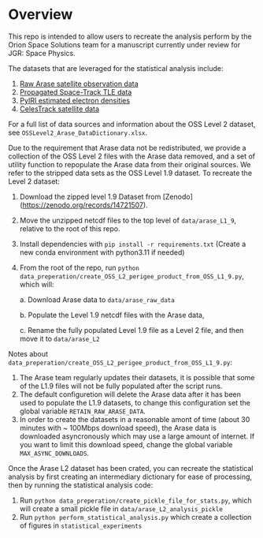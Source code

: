 # Overview

This repo is intended to allow users to recreate the analysis perform by the Orion Space Solutions team for a manuscript currently under review for JGR: Space Physics.

The datasets that are leveraged for the statistical analysis include:

1. [Raw Arase satellite observation data](https://ergsc.isee.nagoya-u.ac.jp/data_info/erg.shtml.en)
1. [Propagated Space-Track TLE data](https://www.space-track.org/)
1. [PyIRI estimated electron densities](https://github.com/victoriyaforsythe/PyIRI)
1. [CelesTrack satellite data](https://celestrak.org/satcat/satcat-format.php)

For a full list of data sources and information about the OSS Level 2 dataset, see `OSSLevel2_Arase_DataDictionary.xlsx`.

Due to the requirement that Arase data not be redistributed, we provide a collection of the OSS Level 2 files with the Arase data removed, and a set of utility function to repopulate the Arase data from their original sources.
We refer to the stripped data sets as the OSS Level 1.9 dataset. To recreate the Level 2 dataset:

1. Download the zipped level 1.9 Dataset from [Zenodo] (https://zenodo.org/records/14721507).
1. Move the unzipped netcdf files to the top level of `data/arase_L1_9`, relative to the root of this repo.
1. Install dependencies with `pip install -r requirements.txt` (Create a new conda environment with python3.11 if needed)
1. From the root of the repo, run `python data_preperation/create_OSS_L2_perigee_product_from_OSS_L1_9.py`, which will:

    a. Download Arase data to `data/arase_raw_data`

    b. Populate the Level 1.9 netcdf files with the Arase data, 

    c. Rename the fully populated Level 1.9 file as a Level 2 file, and then move it to `data/arase_L2`

Notes about `data_preperation/create_OSS_L2_perigee_product_from_OSS_L1_9.py`:

1. The Arase team regularly updates their datasets, it is possible that some of the L1.9 files will not be fully populated after the script runs.
1. The default configuretion will delete the Arase data after it has been used to populate the L1.9 datasets, to change this configuration set the global variable `RETAIN_RAW_ARASE_DATA`.
1. In order to create the datasets in a reasonable amont of time (about 30 minutes with ~ 100Mbps download speed), the Arase data is downloaded asyncronously which may use a large amount of internet. If you want to limit this download speed, change the global variable `MAX_ASYNC_DOWNLOADS`.

Once the Arase L2 dataset has been crated, you can recreate the statistical analysis by first creating an intermediary dictionary for ease of processing, then by running the statistical analysis code:

1. Run `python data_preperation/create_pickle_file_for_stats.py`, which will create a small pickle file in `data/arase_L2_analysis_pickle`
1. Run `python perform_statistical_analysis.py` which create a collection of figures in `statistical_experiments`


